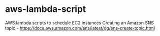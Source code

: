 # aws-lambda-script
AWS lambda scripts to schedule EC2 instances
Creating an Amazon SNS topic - https://docs.aws.amazon.com/sns/latest/dg/sns-create-topic.html

